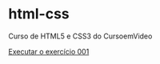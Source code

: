 # html-css
 Curso de HTML5 e CSS3 do CursoemVideo


<a href="https://leonardoclerton.github.io/html-css/exercicios/ex001/index.html">Executar o exercício 001</a>